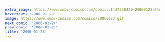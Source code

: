```yaml
---
extra_image: https://www.smbc-comics.com/comics/1447350420-20060123after.png
hovertext: '2006-01-23'
image: https://www.smbc-comics.com/comics/20060123.gif
next_comic: '2006-01-24'
prev_comic: '2006-01-22'
title: '2006-01-23'
---
```


